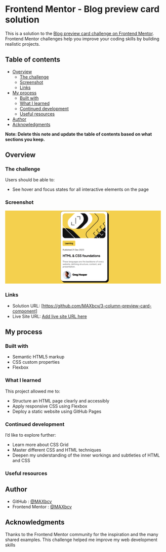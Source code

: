 # Frontend Mentor - Blog preview card solution

This is a solution to the [Blog preview card challenge on Frontend Mentor](https://www.frontendmentor.io/challenges/blog-preview-card-ckPaj01IcS). Frontend Mentor challenges help you improve your coding skills by building realistic projects. 

## Table of contents

- [Overview](#overview)
  - [The challenge](#the-challenge)
  - [Screenshot](#screenshot)
  - [Links](#links)
- [My process](#my-process)
  - [Built with](#built-with)
  - [What I learned](#what-i-learned)
  - [Continued development](#continued-development)
  - [Useful resources](#useful-resources)
- [Author](#author)
- [Acknowledgments](#acknowledgments)

**Note: Delete this note and update the table of contents based on what sections you keep.**

## Overview

### The challenge

Users should be able to:

- See hover and focus states for all interactive elements on the page

### Screenshot

![Overview of site](./Screenshot.png)

### Links

- Solution URL: [https://github.com/MAXbcv/3-column-preview-card-component]
- Live Site URL: [Add live site URL here](https://your-live-site-url.com)

## My process

### Built with

- Semantic HTML5 markup
- CSS custom properties
- Flexbox

### What I learned
This project allowed me to:
- Structure an HTML page clearly and accessibly
- Apply responsive CSS using Flexbox
- Deploy a static website using GitHub Pages


### Continued development
I’d like to explore further:
- Learn more about CSS Grid
- Master different CSS and HTML techniques
- Deepen my understanding of the inner workings and subtleties of HTML and CSS

### Useful resources

## Author

- GitHub : [@MAXbcv](https://github.com/MAXbcv)
- Frontend Mentor : [@MAXbcv](https://www.frontendmentor.io/profile/MAXbcv)

## Acknowledgments

Thanks to the Frontend Mentor community for the inspiration and the many shared examples. This challenge helped me improve my web development skills
